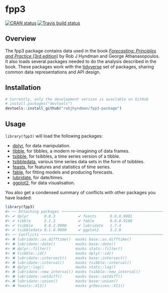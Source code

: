 
<!-- README.md is generated from README.Rmd. Please edit that file -->

# fpp3

<!-- badges: start -->

[![CRAN
status](https://www.r-pkg.org/badges/version/fpp3)](https://cran.r-project.org/package=fpp3)
[![Travis build
status](https://travis-ci.org/fpp3/fpp3.svg?branch=master)](https://travis-ci.org/fpp3/fpp3)
<!-- badges: end -->

## Overview

The fpp3 package contains data used in the book [*Forecasting:
Principles and Practice* (3rd edition)](https://OTexts.com/fpp3) by Rob
J Hyndman and George Athanasopoulos. It also loads several packages
needed to do the analysis described in the book. These packages work
with the [tidyverse](https://www.tidyverse.org/) set of packages,
sharing common data representations and API design.

## Installation

``` r
# Currently, only the development version is available on GitHub
# install.packages("devtools")
devtools::install_github("robjhyndman/fpp3-package")
```

## Usage

`library(fpp3)` will load the following packages:

  - [dplyr](http://dplyr.tidyverse.org), for data manipulation.
  - [tibble](http://tibble.tidyverse.org), for tibbles, a modern
    re-imagining of data frames.
  - [tsibble](http://tsibble.tidyverts.org), for tsibbles, a time series
    version of a tibble.
  - [tsibbledata](http://tsibbledata.tidyverts.org), various time series
    data sets in the form of tsibbles.
  - [feasts](http://feasts.tidyverts.org), for features and statistics
    of time series.
  - [fable](http://fable.tidyverts.org), for fitting models and
    producing forecasts.
  - [lubridate](https://github.com/hadley/lubridate), for date/times.
  - [ggplot2](http://ggplot2.tidyverse.org), for data visualisation.

You also get a condensed summary of conflicts with other packages you
have loaded:

``` r
library(fpp3)
#> ── Attaching packages ───────────────────────────────────────────────────────────────────────────── fpp3 0.1 ──
#> ✔ dplyr       0.8.3          ✔ feasts      0.0.0.9001
#> ✔ tibble      2.1.3          ✔ fable       0.0.0.9100
#> ✔ tsibble     0.8.2.9000     ✔ lubridate   1.7.4     
#> ✔ tsibbledata 0.1.0.9000     ✔ ggplot2     3.2.0
#> ── Conflicts ──────────────────────────────────────────────────────────────────────────────── fpp3_conflicts ──
#> ✖ lubridate::as.difftime()  masks base::as.difftime()
#> ✖ lubridate::date()         masks base::date()
#> ✖ dplyr::filter()           masks stats::filter()
#> ✖ tsibble::id()             masks dplyr::id()
#> ✖ lubridate::intersect()    masks base::intersect()
#> ✖ lubridate::interval()     masks tsibble::interval()
#> ✖ dplyr::lag()              masks stats::lag()
#> ✖ lubridate::new_interval() masks tsibble::new_interval()
#> ✖ lubridate::setdiff()      masks base::setdiff()
#> ✖ lubridate::union()        masks base::union()
#> ✖ feasts::X11()             masks grDevices::X11()
```

